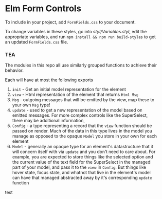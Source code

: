 # Elm Form Controls

To include in your project, add `FormFields.css` to your document.

To change variables in these styles, go into _styl/Variables.styl_, edit the appropriate
variables, and run `npm install && npm run build-styles` to get an updated `FormFields.css` file.

### TEA

The modules in this repo all use similarly grouped functions to achieve their behavior.

Each will have at most the following exports

1. `init` - Get an initial model representation for the element  
2. `view` - Html representation of the element that returns `Html Msg`  
3. `Msg` - outgoing messages that will be emitted by the view, map these to your own `Msg` type!  
4. `update` - used to get a new representation of the model based on emitted messages. For more complex controls like the SuperSelect, there may be additional information,  
5. `Config` - a type representing a record that the `view` function should be passed on render. Much of the data in this type lives in the model you manage as opposed to the opaque `Model` you store in your own for each element
6. `Model` - generally an opaque type for an element's datastructure that it will concern itself with via `update` and you don't need to care about. For example, you are expected to store things like the selected option and the current value of the text field for the SuperSelect in the managed part of your model, and pass it to the `view` in `Config`. But things like hover state, focus state, and whatnot that live in the element's model can have that managed abstracted away by it's corresponding `update` function

test
